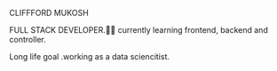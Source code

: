  CLIFFFORD MUKOSH
 
FULL STACK DEVELOPER.👊🏾
currently learning frontend, backend and controller.

Long life goal .working as a data sciencitist.
